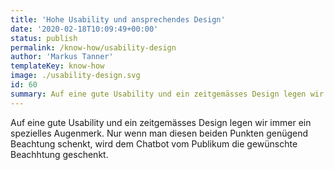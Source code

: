 ```yaml
---
title: 'Hohe Usability und ansprechendes Design'
date: '2020-02-18T10:09:49+00:00'
status: publish
permalink: /know-how/usability-design
author: 'Markus Tanner'
templateKey: know-how
image: ./usability-design.svg
id: 60
summary: Auf eine gute Usability und ein zeitgemässes Design legen wir immer ein spezielles Augenmerk. Nur wenn man diesen beiden Punkten genügend Beachtung schenkt, wird dem Chatbot vom Publikum die gewünschte Beachhtung geschenkt.
---
```


Auf eine gute Usability und ein zeitgemässes Design legen wir immer ein spezielles Augenmerk. Nur wenn man diesen beiden Punkten genügend Beachtung schenkt, wird dem Chatbot vom Publikum die gewünschte Beachhtung geschenkt.
